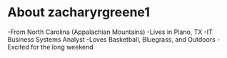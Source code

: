 # About zacharyrgreene1

-From North Carolina (Appalachian Mountains)
-Lives in Plano, TX
-IT Business Systems Analyst
-Loves Basketball, Bluegrass, and Outdoors
-Excited for the long weekend

